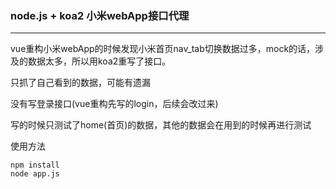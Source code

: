 ### node.js + koa2 小米webApp接口代理
---
vue重构小米webApp的时候发现小米首页nav_tab切换数据过多，mock的话，涉及的数据太多，所以用koa2重写了接口。

只抓了自己看到的数据，可能有遗漏

没有写登录接口(vue重构先写的login，后续会改过来)

写的时候只测试了home(首页)的数据，其他的数据会在用到的时候再进行测试


使用方法
```
npm install
node app.js
```